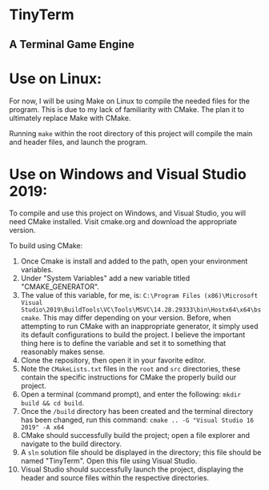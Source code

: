 # TinyTerm 
## A Terminal Game Engine

# Use on Linux:
For now, I will be using Make on Linux to compile the needed files for the program. This is due to my lack of familiarity with CMake. The plan it to ultimately replace Make with CMake. 

Running `make` within the root directory of this project will compile the main and header files, and launch the program. 

# Use on Windows and Visual Studio 2019:
To compile and use this project on Windows, and Visual Studio, you will need CMake installed. Visit cmake.org and download the appropriate version. 

To build using CMake:
1. Once Cmake is install and added to the path, open your environment variables. 
2. Under "System Variables" add a new variable titled "CMAKE_GENERATOR". 
3. The value of this variable, for me, is: `C:\Program Files (x86)\Microsoft Visual Studio\2019\BuildTools\VC\Tools\MSVC\14.28.29333\bin\Hostx64\x64\bscmake`. This may differ depending on your version. Before, when attempting to run CMake with an inappropriate generator, it simply used its default configurations to build the project. I believe the important thing here is to define the variable and set it to something that reasonably makes sense.
4. Clone the repository, then open it in your favorite editor.
5. Note the `CMakeLists.txt` files in the `root` and `src` directories, these contain the specific instructions for CMake the properly build our project.
6. Open a terminal (command prompt), and enter the following: `mkdir build && cd build`.
7. Once the `/build` directory has been created and the terminal directory has been changed, run this command: `cmake .. -G "Visual Studio 16 2019" -A x64`
8. CMake should successfully build the project; open a file explorer and navigate to the build directory.
9. A `sln` solution file should be displayed in the directory; this file should be named "TinyTerm". Open this file using Visual Studio.
10. Visual Studio should successfully launch the project, displaying the header and source files within the respective directories.